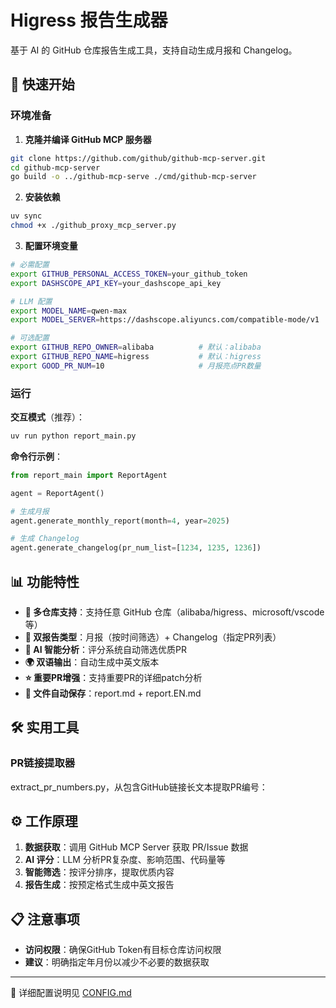 # Higress 报告生成器

基于 AI 的 GitHub 仓库报告生成工具，支持自动生成月报和 Changelog。

## 🚀 快速开始

### 环境准备

1. **克隆并编译 GitHub MCP 服务器**
```bash
git clone https://github.com/github/github-mcp-server.git
cd github-mcp-server
go build -o ../github-mcp-serve ./cmd/github-mcp-server
```

2. **安装依赖**
```bash
uv sync
chmod +x ./github_proxy_mcp_server.py
```

3. **配置环境变量**
```bash
# 必需配置
export GITHUB_PERSONAL_ACCESS_TOKEN=your_github_token
export DASHSCOPE_API_KEY=your_dashscope_api_key

# LLM 配置
export MODEL_NAME=qwen-max
export MODEL_SERVER=https://dashscope.aliyuncs.com/compatible-mode/v1

# 可选配置
export GITHUB_REPO_OWNER=alibaba          # 默认：alibaba
export GITHUB_REPO_NAME=higress           # 默认：higress
export GOOD_PR_NUM=10                     # 月报亮点PR数量
```

### 运行

**交互模式**（推荐）：
```bash
uv run python report_main.py
```

**命令行示例**：
```python
from report_main import ReportAgent

agent = ReportAgent()

# 生成月报
agent.generate_monthly_report(month=4, year=2025)

# 生成 Changelog
agent.generate_changelog(pr_num_list=[1234, 1235, 1236])
```

## 📊 功能特性

- **🏢 多仓库支持**：支持任意 GitHub 仓库（alibaba/higress、microsoft/vscode 等）
- **📝 双报告类型**：月报（按时间筛选）+ Changelog（指定PR列表）
- **🤖 AI 智能分析**：评分系统自动筛选优质PR
- **🌍 双语输出**：自动生成中英文版本
- **⭐ 重要PR增强**：支持重要PR的详细patch分析
- **📁 文件自动保存**：report.md + report.EN.md

## 🛠️ 实用工具

### PR链接提取器

extract_pr_numbers.py，从包含GitHub链接长文本提取PR编号：





## ⚙️ 工作原理

1. **数据获取**：调用 GitHub MCP Server 获取 PR/Issue 数据
2. **AI 评分**：LLM 分析PR复杂度、影响范围、代码量等
3. **智能筛选**：按评分排序，提取优质内容
4. **报告生成**：按预定格式生成中英文报告

## 📋 注意事项

- **访问权限**：确保GitHub Token有目标仓库访问权限
- **建议**：明确指定年月份以减少不必要的数据获取

---

📝 详细配置说明见 [CONFIG.md](CONFIG.md)

